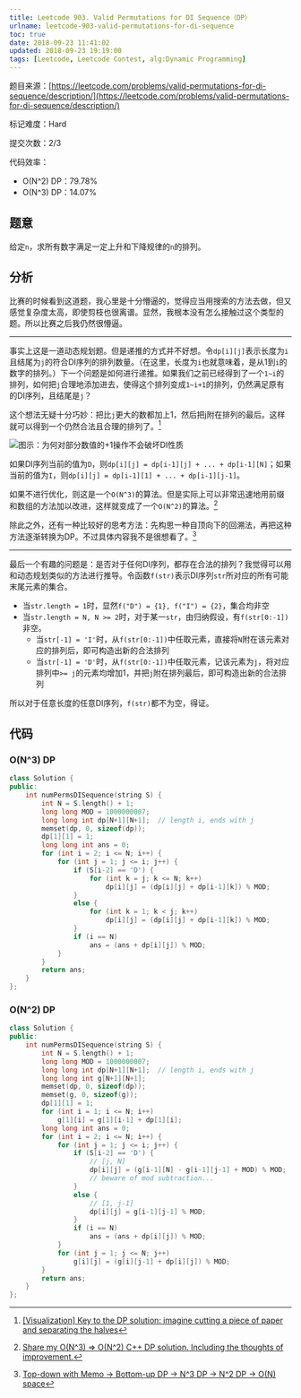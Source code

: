 ```yaml
---
title: Leetcode 903. Valid Permutations for DI Sequence（DP）
urlname: leetcode-903-valid-permutations-for-di-sequence
toc: true
date: 2018-09-23 11:41:02
updated: 2018-09-23 19:19:00
tags: [Leetcode, Leetcode Contest, alg:Dynamic Programming]
---
```


题目来源：[https://leetcode.com/problems/valid-permutations-for-di-sequence/description/](https://leetcode.com/problems/valid-permutations-for-di-sequence/description/)

标记难度：Hard

提交次数：2/3

代码效率：

* O(N^2) DP：79.78%
* O(N^3) DP：14.07%

## 题意

给定`n`，求所有数字满足一定上升和下降规律的`n`的排列。

## 分析

比赛的时候看到这道题，我心里是十分懵逼的，觉得应当用搜索的方法去做，但又感觉复杂度太高，即使剪枝也很离谱。显然，我根本没有怎么接触过这个类型的题。所以比赛之后我仍然很懵逼。

---

事实上这是一道动态规划题。但是递推的方式并不好想。令`dp[i][j]`表示长度为`i`且结尾为`j`的符合DI序列的排列数量。（在这里，长度为`i`也就意味着，是从1到`i`的数字的排列。）下一个问题是如何进行递推。如果我们之前已经得到了一个`1~i`的排列，如何把`j`合理地添加进去，使得这个排列变成`1~i+1`的排列，仍然满足原有的DI序列，且结尾是`j`？

这个想法无疑十分巧妙：把比`j`更大的数都加上1，然后把j附在排列的最后。这样就可以得到一个仍然合法且合理的排列了。[^visual]

[^visual]: [\[Visualization\] Key to the DP solution: imagine cutting a piece of paper and separating the halves](https://leetcode.com/problems/valid-permutations-for-di-sequence/discuss/169126/Visualization-Key-to-the-DP-solution:-imagine-cutting-a-piece-of-paper-and-separating-the-halves)

![图示：为何对部分数值的+1操作不会破坏DI性质](visualization.gif)

如果DI序列当前的值为`D`，则`dp[i][j] = dp[i-1][j] + ... + dp[i-1][N]`；如果当前的值为`I`，则`dp[i][j] = dp[i-1][1] + ... + dp[i-1][j-1]`。

如果不进行优化，则这是一个`O(N^3)`的算法。但是实际上可以非常迅速地用前缀和数组的方法加以改进，这样就变成了一个`O(N^2)`的算法。[^exp]

[^exp]: [Share my O(N^3) => O(N^2) C++ DP solution. Including the thoughts of improvement.](https://leetcode.com/problems/valid-permutations-for-di-sequence/discuss/168289/Share-my-O%28N3%29-greater-O%28N2%29-C++-DP-solution.-Including-the-thoughts-of-improvement.)

除此之外，还有一种比较好的思考方法：先构思一种自顶向下的回溯法，再把这种方法逐渐转换为DP。不过具体内容我不是很想看了。[^wangzi]

[^wangzi]: [Top-down with Memo -> Bottom-up DP -> N^3 DP -> N^2 DP -> O(N) space](https://leetcode.com/problems/valid-permutations-for-di-sequence/discuss/168612/Top-down-with-Memo-greater-Bottom-up-DP-greater-N3-DP-greater-N2-DP-greater-O%28N%29-space)

---

最后一个有趣的问题是：是否对于任何DI序列，都存在合法的排列？我觉得可以用和动态规划类似的方法进行推导。令函数`f(str)`表示DI序列`str`所对应的所有可能末尾元素的集合。

* 当`str.length = 1`时，显然`f("D") = {1}, f("I") = {2}`，集合均非空
* 当`str.length = N, N >= 2`时，对于某一`str`，由归纳假设，有`f(str[0:-1])`非空。
  * 当`str[-1] = 'I'`时，从`f(str[0:-1])`中任取元素，直接将`N`附在该元素对应的排列后，即可构造出新的合法排列
  * 当`str[-1] = 'D'`时，从`f(str[0:-1])`中任取元素，记该元素为`j`，将对应排列中`>= j`的元素均增加1，并把`j`附在排列最后，即可构造出新的合法排列

所以对于任意长度的任意DI序列，`f(str)`都不为空，得证。

## 代码

### O(N^3) DP

```cpp
class Solution {
public:
    int numPermsDISequence(string S) {
        int N = S.length() + 1;
        long long MOD = 1000000007;
        long long int dp[N+1][N+1];  // length i, ends with j
        memset(dp, 0, sizeof(dp));
        dp[1][1] = 1;
        long long int ans = 0;
        for (int i = 2; i <= N; i++) {
            for (int j = 1; j <= i; j++) {
                if (S[i-2] == 'D') {
                    for (int k = j; k <= N; k++)
                        dp[i][j] = (dp[i][j] + dp[i-1][k]) % MOD;
                }
                else {
                    for (int k = 1; k < j; k++)
                        dp[i][j] = (dp[i][j] + dp[i-1][k]) % MOD;
                }
                if (i == N)
                    ans = (ans + dp[i][j]) % MOD;
            }
        }
        return ans;
    }
};
```

### O(N^2) DP

```cpp
class Solution {
public:
    int numPermsDISequence(string S) {
        int N = S.length() + 1;
        long long MOD = 1000000007;
        long long int dp[N+1][N+1];  // length i, ends with j
        long long int g[N+1][N+1];
        memset(dp, 0, sizeof(dp));
        memset(g, 0, sizeof(g));
        dp[1][1] = 1;
        for (int i = 1; i <= N; i++)
            g[1][i] = g[1][i-1] + dp[1][i];
        long long int ans = 0;
        for (int i = 2; i <= N; i++) {
            for (int j = 1; j <= i; j++) {
                if (S[i-2] == 'D') {
                    // [j, N]
                    dp[i][j] = (g[i-1][N] - g[i-1][j-1] + MOD) % MOD;
                    // beware of mod subtraction...
                }
                else {
                    // [1, j-1]
                    dp[i][j] = g[i-1][j-1] % MOD;
                }
                if (i == N)
                    ans = (ans + dp[i][j]) % MOD;
            }
            for (int j = 1; j <= N; j++)
                g[i][j] = (g[i][j-1] + dp[i][j]) % MOD;
        }
        return ans;
    }
};
```
